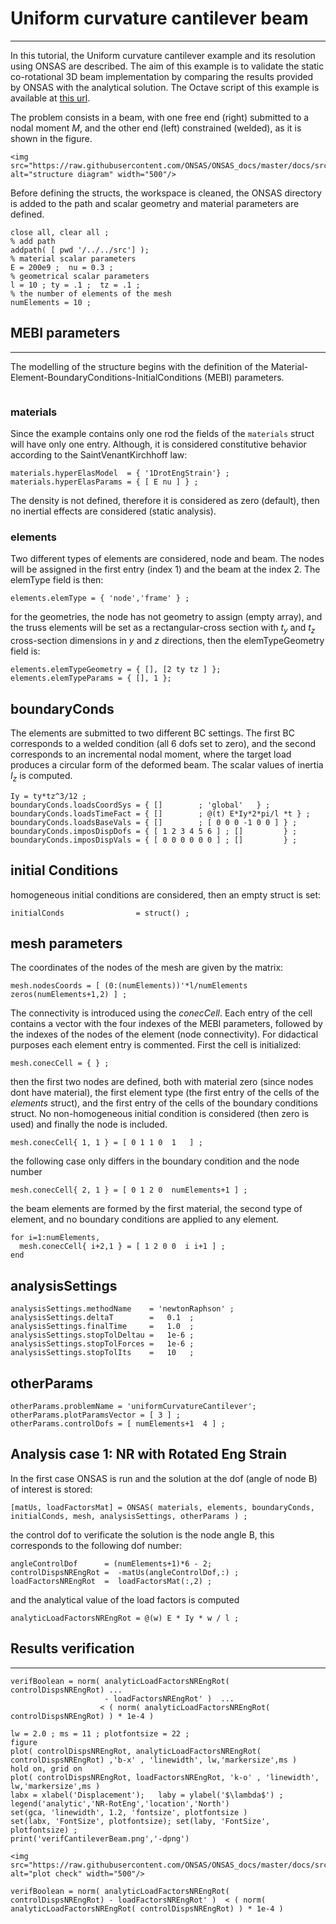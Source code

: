 # Uniform curvature cantilever beam
---

In this tutorial, the Uniform curvature cantilever example and its resolution using ONSAS are described. The aim of this example is to validate the static co-rotational 3D beam implementation by comparing the results provided by ONSAS with the analytical solution.  The Octave script of this example is available at [this url](https://github.com/ONSAS/ONSAS.m/blob/master/examples/uniformCurvatureCantilever/onsasExample_uniformCurvatureCantilever.m).

The problem consists in a beam, with one free end (right) submitted to a nodal moment $M$, and the other end (left) constrained (welded), as it is shown in the figure.

```@raw html
<img src="https://raw.githubusercontent.com/ONSAS/ONSAS_docs/master/docs/src/tutorials/CantileverBeam/cantileverBeam.svg" alt="structure diagram" width="500"/>
```

Before defining the structs, the workspace is cleaned, the ONSAS directory is added to the path and scalar geometry and material parameters are defined.
```
close all, clear all ;
% add path
addpath( [ pwd '/../../src'] );
% material scalar parameters
E = 200e9 ;  nu = 0.3 ;
% geometrical scalar parameters
l = 10 ; ty = .1 ;  tz = .1 ;
% the number of elements of the mesh
numElements = 10 ;
```

## MEBI parameters
------------------

The modelling of the structure begins with the definition of the Material-Element-BoundaryConditions-InitialConditions (MEBI) parameters.
```

```
### materials
 Since the example contains only one rod the fields of the `materials` struct will have only one entry. Although, it is considered constitutive behavior according to the SaintVenantKirchhoff law:
```
materials.hyperElasModel  = { '1DrotEngStrain'} ;
materials.hyperElasParams = { [ E nu ] } ;
```
 The density is not defined, therefore it is considered as zero (default), then no inertial effects are considered (static analysis).

### elements

Two different types of elements are considered, node and beam. The nodes will be assigned in the first entry (index $1$) and the beam at the index $2$. The elemType field is then:
```
elements.elemType = { 'node','frame' } ;
```
 for the geometries, the node has not geometry to assign (empty array), and the truss elements will be set as a rectangular-cross section with $t_y$ and $t_z$ cross-section dimensions in $y$ and $z$ directions, then the elemTypeGeometry field is:
```
elements.elemTypeGeometry = { [], [2 ty tz ] };
elements.elemTypeParams = { [], 1 };
```
## boundaryConds

 The elements are submitted to two different BC settings. The first BC corresponds to a welded condition (all 6 dofs set to zero), and the second corresponds to an incremental nodal moment, where the target load produces a circular form of the deformed beam.
 The scalar values of inertia $I_z$ is computed.
```
Iy = ty*tz^3/12 ;
boundaryConds.loadsCoordSys = { []        ; 'global'   } ;
boundaryConds.loadsTimeFact = { []        ; @(t) E*Iy*2*pi/l *t } ;
boundaryConds.loadsBaseVals = { []        ; [ 0 0 0 -1 0 0 ] } ;
boundaryConds.imposDispDofs = { [ 1 2 3 4 5 6 ] ; []         } ;
boundaryConds.imposDispVals = { [ 0 0 0 0 0 0 ] ; []         } ;
```


## initial Conditions
 homogeneous initial conditions are considered, then an empty struct is set:
```
initialConds                = struct() ;
```

## mesh parameters
The coordinates of the nodes of the mesh are given by the matrix:
```
mesh.nodesCoords = [ (0:(numElements))'*l/numElements  zeros(numElements+1,2) ] ;
```
The connectivity is introduced using the _conecCell_. Each entry of the cell contains a vector with the four indexes of the MEBI parameters, followed by the indexes of the nodes of the element (node connectivity). For didactical purposes each element entry is commented. First the cell is initialized:
```
mesh.conecCell = { } ;
```
 then the first two nodes are defined, both with material zero (since nodes dont have material), the first element type (the first entry of the cells of the _elements_ struct), and the first entry of the cells of the boundary conditions struct. No non-homogeneous initial condition is considered (then zero is used) and finally the node is included.
```
mesh.conecCell{ 1, 1 } = [ 0 1 1 0  1   ] ;
```
 the following case only differs in the boundary condition and the node number
```
mesh.conecCell{ 2, 1 } = [ 0 1 2 0  numElements+1 ] ;
```
 the beam elements are formed by the first material, the second type of element, and no boundary conditions are applied to any element.
```
for i=1:numElements,
  mesh.conecCell{ i+2,1 } = [ 1 2 0 0  i i+1 ] ;
end
```

## analysisSettings
```
analysisSettings.methodName    = 'newtonRaphson' ;
analysisSettings.deltaT        =   0.1  ;
analysisSettings.finalTime     =   1.0  ;
analysisSettings.stopTolDeltau =   1e-6 ;
analysisSettings.stopTolForces =   1e-6 ;
analysisSettings.stopTolIts    =   10   ;
```

## otherParams
```
otherParams.problemName = 'uniformCurvatureCantilever';
otherParams.plotParamsVector = [ 3 ] ;
otherParams.controlDofs = [ numElements+1  4 ] ;
```
## Analysis case 1: NR with Rotated Eng Strain
 In the first case ONSAS is run and the solution at the dof (angle of node B) of interest is stored:
```
[matUs, loadFactorsMat] = ONSAS( materials, elements, boundaryConds, initialConds, mesh, analysisSettings, otherParams ) ;

```
 the control dof to verificate the solution is the node angle B, this corresponds to the following dof number:
```
angleControlDof      = (numElements+1)*6 - 2;
controlDispsNREngRot =  -matUs(angleControlDof,:) ;
loadFactorsNREngRot  =  loadFactorsMat(:,2) ;
```
 and the analytical value of the load factors is computed
```
analyticLoadFactorsNREngRot = @(w) E * Iy * w / l ;

```
## Results verification
---

```
verifBoolean = norm( analyticLoadFactorsNREngRot( controlDispsNREngRot) ...
                     - loadFactorsNREngRot' )  ...
                    < ( norm( analyticLoadFactorsNREngRot( controlDispsNREngRot) ) * 1e-4 )
```


```
lw = 2.0 ; ms = 11 ; plotfontsize = 22 ;
figure
plot( controlDispsNREngRot, analyticLoadFactorsNREngRot( controlDispsNREngRot) ,'b-x' , 'linewidth', lw,'markersize',ms )
hold on, grid on
plot( controlDispsNREngRot, loadFactorsNREngRot, 'k-o' , 'linewidth', lw,'markersize',ms )
labx = xlabel('Displacement');   laby = ylabel('$\lambda$') ;
legend('analytic','NR-RotEng','location','North')
set(gca, 'linewidth', 1.2, 'fontsize', plotfontsize )
set(labx, 'FontSize', plotfontsize); set(laby, 'FontSize', plotfontsize) ;
print('verifCantileverBeam.png','-dpng')
```

```@raw html
<img src="https://raw.githubusercontent.com/ONSAS/ONSAS_docs/master/docs/src/tutorials/CantileverBeam/verifCantileverBeam.png" alt="plot check" width="500"/>
```


```
verifBoolean = norm( analyticLoadFactorsNREngRot( controlDispsNREngRot) - loadFactorsNREngRot' )  < ( norm( analyticLoadFactorsNREngRot( controlDispsNREngRot) ) * 1e-4 )
